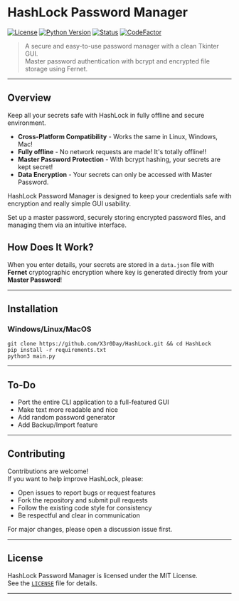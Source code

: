 # HashLock Password Manager

[![License](https://img.shields.io/github/license/X3r0Day/HashLock)](https://github.com/X3r0Day/HashLock/blob/main/LICENSE)
[![Python Version](https://img.shields.io/badge/python-3.8%2B-blue)](https://www.python.org/downloads/)
[![Status](https://img.shields.io/badge/status-early--development-orange)](https://github.com/X3r0Day/HashLock)
[![CodeFactor](https://www.codefactor.io/repository/github/x3r0day/hashlock/badge)](https://www.codefactor.io/repository/github/x3r0day/hashlock/issues)

> A secure and easy-to-use password manager with a clean Tkinter GUI.  
> Master password authentication with bcrypt and encrypted file storage using Fernet.

---

## Overview

Keep all your secrets safe with HashLock in fully offline and secure environment.

- **Cross-Platform Compatibility** - Works the same in Linux, Windows, Mac!
- **Fully offline** - No network requests are made! It's totally offline!!
- **Master Password Protection** - With bcrypt hashing, your secrets are kept secret!
- **Data Encryption** - Your secrets can only be accessed with Master Password.


HashLock Password Manager is designed to keep your credentials safe with encryption and really simple GUI usability.

Set up a master password, securely storing encrypted password files, and managing them via an intuitive interface.

## How Does It Work?
When you enter details, your secrets are stored in a `data.json` file with **Fernet** cryptographic encryption where key is generated directly from your **Master  Password**!

---

## Installation


### Windows/Linux/MacOS
```
git clone https://github.com/X3r0Day/HashLock.git && cd HashLock
pip install -r requirements.txt
python3 main.py
```

---

## To-Do 

- Port the entire CLI application to a full-featured GUI
- Make text more readable and nice
- Add random password generator
- Add Backup/Import feature


---

## Contributing

Contributions are welcome!  
If you want to help improve HashLock, please:

- Open issues to report bugs or request features
- Fork the repository and submit pull requests
- Follow the existing code style for consistency
- Be respectful and clear in communication

For major changes, please open a discussion issue first.



---

## License

HashLock Password Manager is licensed under the MIT License.  
See the [`LICENSE`](https://github.com/X3r0Day/HashLock/blob/main/LICENSE) file for details.

---
